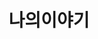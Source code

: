 ---
title: "나의이야기"
layout: category
permalink: /categories/story/
author_profile: true
taxonomy: 나의이야기
sidebar:
  nav: "categories"
---